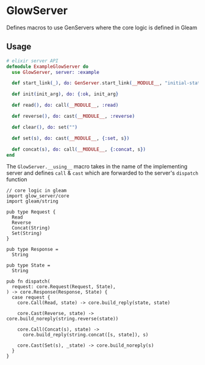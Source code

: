 # GlowServer

Defines macros to use GenServers where the core logic is defined in Gleam

## Usage

```elixir
# elixir server API 
defmodule ExampleGlowServer do
  use GlowServer, server: :example

  def start_link(_), do: GenServer.start_link(__MODULE__, "initial-state", name: __MODULE__)

  def init(init_arg), do: {:ok, init_arg}

  def read(), do: call(__MODULE__, :read)

  def reverse(), do: cast(__MODULE__, :reverse)

  def clear(), do: set("")

  def set(s), do: cast(__MODULE__, {:set, s})

  def concat(s), do: call(__MODULE__, {:concat, s})
end
```

The `GlowServer.__using__` macro takes in the name of the implementing server and defines 
`call` & `cast` which are forwarded to the server's `dispatch` function  


```gleam
// core logic in gleam
import glow_server/core
import gleam/string

pub type Request {
  Read
  Reverse
  Concat(String)
  Set(String)
}

pub type Response =
  String

pub type State =
  String

pub fn dispatch(
  request: core.Request(Request, State),
) -> core.Response(Response, State) {
  case request {
    core.Call(Read, state) -> core.build_reply(state, state)

    core.Cast(Reverse, state) -> core.build_noreply(string.reverse(state))

    core.Call(Concat(s), state) ->
      core.build_reply(string.concat([s, state]), s)

    core.Cast(Set(s), _state) -> core.build_noreply(s)
  }
}
```